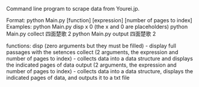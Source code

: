Command line program to scrape data from Yourei.jp.

Format: python Main.py [function] [expression] [number of pages to index]
Examples: 
python Main.py disp x 0 (the x and 0 are placeholders)
python Main.py collect 四面楚歌 2
python Main.py output 四面楚歌 2

functions:
disp (zero arguments but they must be filled) - display full passages with the setences
collect (2 arguments, the expression and number of pages to index) - collects data into a data structure and displays the indicated pages of data
output (2 arguments, the expression and number of pages to index) - collects data into a data structure, displays the indicated pages of data, and outputs it to a txt file
